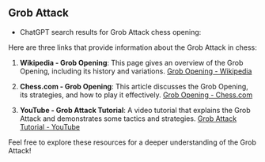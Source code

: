 ## Grob Attack

 + ChatGPT search results for Grob Attack chess opening:

Here are three links that provide information about the Grob Attack in chess:

1. **Wikipedia - Grob Opening**: This page gives an overview of the Grob Opening, including its history and variations.
   [Grob Opening - Wikipedia](https://en.wikipedia.org/wiki/Grob_Opening)

2. **Chess.com - Grob Opening**: This article discusses the Grob Opening, its strategies, and how to play it effectively.
   [Grob Opening - Chess.com](https://www.chess.com/openings/Grob-Opening)

3. **YouTube - Grob Attack Tutorial**: A video tutorial that explains the Grob Attack and demonstrates some tactics and strategies.
   [Grob Attack Tutorial - YouTube](https://www.youtube.com/results?search_query=grob+attack)

Feel free to explore these resources for a deeper understanding of the Grob Attack!